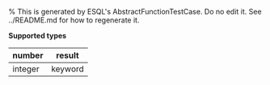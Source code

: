% This is generated by ESQL's AbstractFunctionTestCase. Do no edit it. See ../README.md for how to regenerate it.

**Supported types**

| number | result |
| --- | --- |
| integer | keyword |


